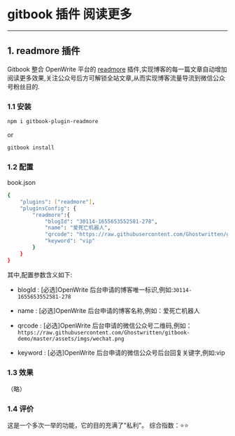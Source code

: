 #  gitbook 插件 阅读更多


---

##  1. readmore 插件
Gitbook 整合 OpenWrite 平台的 [readmore](https://www.npmjs.com/package/gitbook-plugin-readmore) 插件,实现博客的每一篇文章自动增加阅读更多效果,关注公众号后方可解锁全站文章,从而实现博客流量导流到微信公众号粉丝目的.

###  1.1 安装

```bash
npm i gitbook-plugin-readmore
```
or

```bash
gitbook install
```
###  1.2 配置
book.json

```bash
{
    "plugins": ["readmore"],
    "pluginsConfig": {
        "readmore":{
            "blogId": "30114-1655653552581-278",
            "name": "爱死亡机器人",
            "qrcode": "https://raw.githubusercontent.com/Ghostwritten/gitbook-demo/master/assets/imgs/wechat.png",
            "keyword": "vip"
        }
    }
}
```
其中,配置参数含义如下:

 - blogId : [必选]OpenWrite 后台申请的博客唯一标识,例如:`30114-1655653552581-278`
 - name : [必选]OpenWrite 后台申请的博客名称,例如：爱死亡机器人
 - qrcode : [必选]OpenWrite 后台申请的微信公众号二维码,例如：`https://raw.githubusercontent.com/Ghostwritten/gitbook-demo/master/assets/imgs/wechat.png`

 - keyword : [必选]OpenWrite 后台申请的微信公众号后台回复关键字,例如:vip

### 1.3 效果
（略）

###  1.4 评价
这是一个多次一举的功能，它的目的充满了"私利"。
综合指数：⭐️⭐️
